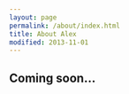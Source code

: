 ```yaml
---
layout: page
permalink: /about/index.html
title: About Alex
modified: 2013-11-01
---
```



## Coming soon...
